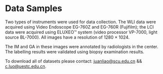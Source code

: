 # Data Samples
Two types of instruments were used for data collection. The WLI data were acquired using Video Endoscope EG-760Z and EG-760R (Fujifilm); the LCI data were acquired using ELUXEO™ system (video processor VP-7000, light source BL-7000). All images have a resolution of 1280 × 1024.

The IM and GA in these images were annotated by radiologists in the center. The labelling results were validated using biopsy examination results.

To download all of datasets please contact: juanliao@scu.edu.cn && c.luo@uestc.edu.cn.